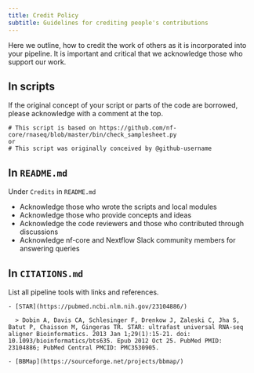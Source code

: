 ```yaml
---
title: Credit Policy
subtitle: Guidelines for crediting people's contributions
---
```


Here we outline, how to credit the work of others as it is incorporated into your pipeline. It is important and critical that we acknowledge those who support our work.

## In scripts

If the original concept of your script or parts of the code are borrowed, please acknowledge with a comment at the top.

```
# This script is based on https://github.com/nf-core/rnaseq/blob/master/bin/check_samplesheet.py
or
# This script was originally conceived by @github-username
```

## In `README.md`

Under `Credits` in `README.md`

- Acknowledge those who wrote the scripts and local modules
- Acknowledge those who provide concepts and ideas
- Acknowledge the code reviewers and those who contributed through discussions
- Acknowledge nf-core and Nextflow Slack community members for answering queries

## In `CITATIONS.md`

List all pipeline tools with links and references.

```
- [STAR](https://pubmed.ncbi.nlm.nih.gov/23104886/)

  > Dobin A, Davis CA, Schlesinger F, Drenkow J, Zaleski C, Jha S, Batut P, Chaisson M, Gingeras TR. STAR: ultrafast universal RNA-seq aligner Bioinformatics. 2013 Jan 1;29(1):15-21. doi: 10.1093/bioinformatics/bts635. Epub 2012 Oct 25. PubMed PMID: 23104886; PubMed Central PMCID: PMC3530905.

- [BBMap](https://sourceforge.net/projects/bbmap/)
```
